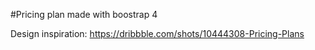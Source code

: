 #Pricing plan made with boostrap 4

Design inspiration: https://dribbble.com/shots/10444308-Pricing-Plans
